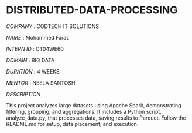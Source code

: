 # DISTRIBUTED-DATA-PROCESSING

*COMPANY* : CODTECH IT SOLUTIONS

*NAME* : Mohammed Faraz

*INTERN  ID* : CT04WE60

*DOMAIN* : BIG DATA

*DURATION* : 4 WEEKS

*MENTOR* : NEELA SANTOSH

*DESCRIPTION*

This project analyzes large datasets using Apache Spark, demonstrating filtering, grouping, and aggregations. It includes a Python script, analyze_data.py, that processes data, saving results to Parquet. Follow the README.md for setup, data placement, and execution.
